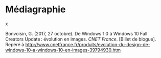 # Médiagraphie

x

<p style="text-indent: -2en; padding-left: 2en;">Bonvoisin, G. (2017, 27 octobre). De Windows 1.0 à Windows 10 Fall Creators Update : évolution en images. <em>CNET France</em>. [Billet de blogue]. Repéré à <a href="http://www.cnetfrance.fr/produits/evolution-du-design-de-windows-10-a-windows-10-en-images-39794930.htm" target="_blank">http://www.cnetfrance.fr/produits/evolution-du-design-de-windows-10-a-windows-10-en-images-39794930.htm</a>
</p>
